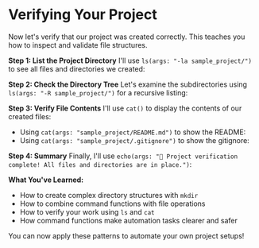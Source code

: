 # Verifying Your Project

Now let's verify that our project was created correctly. This teaches you how to inspect and validate file structures.

**Step 1: List the Project Directory**
I'll use `ls(args: "-la sample_project/")` to see all files and directories we created:

**Step 2: Check the Directory Tree**
Let's examine the subdirectories using `ls(args: "-R sample_project/")` for a recursive listing:

**Step 3: Verify File Contents**
I'll use `cat()` to display the contents of our created files:

- Using `cat(args: "sample_project/README.md")` to show the README:
- Using `cat(args: "sample_project/.gitignore")` to show the gitignore:

**Step 4: Summary**
Finally, I'll use `echo(args: "🎯 Project verification complete! All files and directories are in place.")`:

**What You've Learned:**
- How to create complex directory structures with `mkdir`
- How to combine command functions with file operations
- How to verify your work using `ls` and `cat`
- How command functions make automation tasks clearer and safer

You can now apply these patterns to automate your own project setups!

